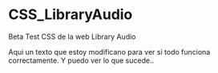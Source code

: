# CSS_LibraryAudio
 Beta Test CSS de la web Library Audio

Aqui un texto que estoy modificano para ver si todo funciona correctamente. Y puedo ver lo que sucede..